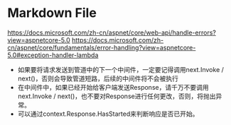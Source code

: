 ﻿# Markdown File

https://docs.microsoft.com/zh-cn/aspnet/core/web-api/handle-errors?view=aspnetcore-5.0
https://docs.microsoft.com/zh-cn/aspnet/core/fundamentals/error-handling?view=aspnetcore-5.0#exception-handler-lambda

- 如果要将请求发送到管道中的下一个中间件，一定要记得调用next.Invoke / next()，否则会导致管道短路，后续的中间件将不会被执行
- 在中间件中，如果已经开始给客户端发送Response，请千万不要调用next.Invoke / next()，也不要对Response进行任何更改，否则，将抛出异常。
- 可以通过context.Response.HasStarted来判断响应是否已开始。